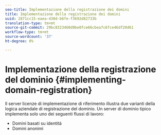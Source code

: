 ```yaml
---
seo-title: Implementazione della registrazione dei domini
title: Implementazione della registrazione dei domini
uuid: 2871cc15-eaea-430d-b6fe-f3692d82733b
translation-type: tm+mt
source-git-commit: 29bc8323460d9be0fce66cbea7c6fce46df20d61
workflow-type: tm+mt
source-wordcount: '37'
ht-degree: 0%

---
```



# Implementazione della registrazione del dominio {#implementing-domain-registration}

Il server licenze di implementazione di riferimento illustra due varianti della logica aziendale di registrazione del dominio. Un server di dominio tipico implementa solo uno dei seguenti flussi di lavoro:

* Domini basati su identità
* Domini anonimi

